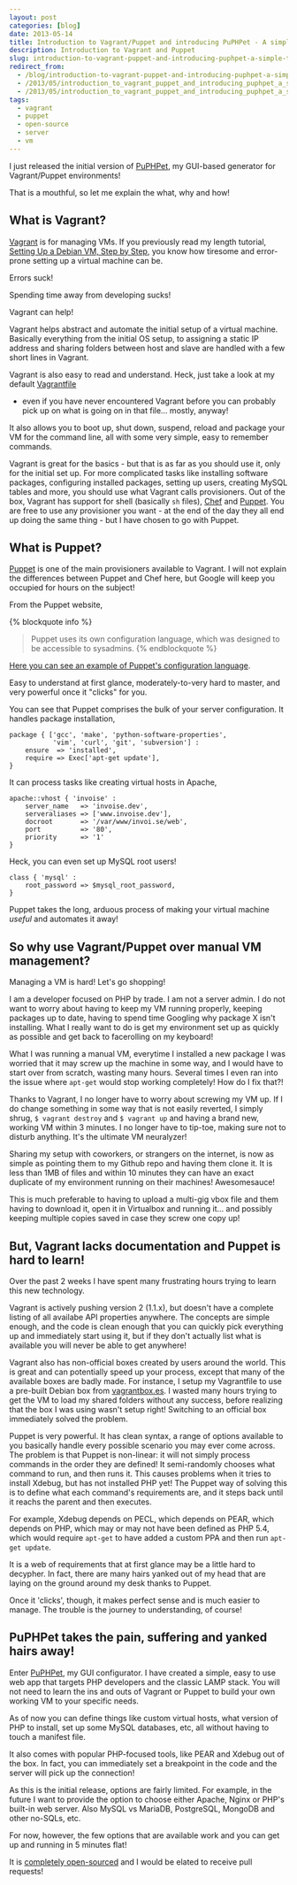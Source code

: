 ```yaml
---
layout: post
categories: [blog]
date: 2013-05-14
title: Introduction to Vagrant/Puppet and introducing PuPHPet - A simple to use Vagrant/Puppet GUI Configurator!
description: Introduction to Vagrant and Puppet
slug: introduction-to-vagrant-puppet-and-introducing-puphpet-a-simple-to-use-vagrant-puppet-gui-configurator
redirect_from:
  - /blog/introduction-to-vagrant-puppet-and-introducing-puphpet-a-simple-to-use-vagrant-puppet-gui-configurator/
  - /2013/05/introduction_to_vagrant_puppet_and_introducing_puphpet_a_simple_to_use_vagrant_puppet_gui_configurator
  - /2013/05/introduction_to_vagrant_puppet_and_introducing_puphpet_a_simple_to_use_vagrant_puppet_gui_configurator/
tags:
  - vagrant
  - puppet
  - open-source
  - server
  - vm
---
```


I just released the initial version of [PuPHPet](http://puphpet.com), my
GUI-based generator for Vagrant/Puppet environments!

That is a mouthful, so let me explain the what, why and how!

## What is Vagrant?

[Vagrant](http://vagrantup.com) is for managing VMs. If you previously read
my length tutorial,
[Setting Up a Debian VM, Step by Step](2012-07-04-setting-up-a-debian-vm-step-by-step.md),
you know how tiresome and error-prone setting up a virtual machine can be.

Errors suck!

Spending time away from developing sucks!

Vagrant can help!

Vagrant helps abstract and automate the initial setup of a virtual machine. Basically
everything from the initial OS setup, to assigning a static IP address and sharing
folders between host and slave are handled with a few short lines in Vagrant.

Vagrant is also easy to read and understand. Heck, just take a look at my default
[Vagrantfile](https://github.com/jtreminio/vagrant-puppet-lamp/blob/master/Vagrantfile)
- even if you have never encountered Vagrant before you can probably pick up on what
is going on in that file… mostly, anyway!

It also allows you to boot up, shut down, suspend, reload and package your VM for the
command line, all with some very simple, easy to remember commands.

Vagrant is great for the basics - but that is as far as you should use it, only for
the initial set up. For more complicated tasks like installing software packages,
configuring installed packages, setting up users, creating MySQL tables and more,
you should use what Vagrant calls provisioners. Out of the box, Vagrant has support
for shell (basically `sh` files), [Chef](http://www.opscode.com/chef/) and
[Puppet](https://puppetlabs.com/). You are free to use any provisioner you want -
at the end of the day they all end up doing the same thing - but I have chosen to
go with Puppet.

## What is Puppet?

[Puppet](https://puppetlabs.com/) is one of the main provisioners available to
Vagrant. I will not explain the differences between Puppet and Chef here, but
Google will keep you occupied for hours on the subject!

From the Puppet website,

{% blockquote info %}
> Puppet uses its own configuration language, which was designed to be accessible
> to sysadmins.
{% endblockquote %}

[Here you can see an example of Puppet's configuration language](https://github.com/jtreminio/vagrant-puppet-lamp/blob/master/manifests/default.pp).

Easy to understand at first glance, moderately-to-very hard to master, and very
powerful once it "clicks" for you.

You can see that Puppet comprises the bulk of your server configuration. It handles
package installation,

```puppet
package { ['gcc', 'make', 'python-software-properties',
           'vim', 'curl', 'git', 'subversion'] :
    ensure  => 'installed',
    require => Exec['apt-get update'],
}
```

It can process tasks like creating virtual hosts in Apache,

```puppet
apache::vhost { 'invoise' :
    server_name   => 'invoise.dev',
    serveraliases => ['www.invoise.dev'],
    docroot       => '/var/www/invoi.se/web',
    port          => '80',
    priority      => '1'
}
```

Heck, you can even set up MySQL root users!

```puppet
class { 'mysql' :
    root_password => $mysql_root_password,
}
```

Puppet takes the long, arduous process of making your virtual machine *useful* and
automates it away!

## So why use Vagrant/Puppet over manual VM management?

Managing a VM is hard! Let's go shopping!

I am a developer focused on PHP by trade. I am not a server admin. I do not want to
worry about having to keep my VM running properly, keeping packages up to date,
having to spend time Googling why package X isn't installing. What I really want to
do is get my environment set up as quickly as possible and get back to facerolling
on my keyboard!

What I was running a manual VM, everytime I installed a new package I was worried
that it may screw up the machine in some way, and I would have to start over from
scratch, wasting many hours. Several times I even ran into the issue where
`apt-get` would stop working completely! How do I fix that?!

Thanks to Vagrant, I no longer have to worry about screwing my VM up. If I do change
something in some way that is not easily reverted, I simply shrug, `$ vagrant destroy`
and `$ vagrant up` and having a brand new, working VM within 3 minutes. I no longer
have to tip-toe, making sure not to disturb anything. It's the ultimate VM neuralyzer!

Sharing my setup with coworkers, or strangers on the internet, is now as simple as
pointing them to my Github repo and having them clone it. It is less than 1MB of
files and within 10 minutes they can have an exact duplicate of my environment
running on their machines! Awesomesauce!

This is much preferable to having to upload a multi-gig vbox file and them having
to download it, open it in Virtualbox and running it… and possibly keeping multiple
copies saved in case they screw one copy up!

## But, Vagrant lacks documentation and Puppet is hard to learn!

Over the past 2 weeks I have spent many frustrating hours trying to learn this new
technology.

Vagrant is actively pushing version 2 (1.1.x), but doesn't have a complete listing
of all availabe API properties anywhere. The concepts are simple enough, and the
code is clean enough that you can quickly pick everything up and immediately start
using it, but if they don't actually list what is available you will never be able
to get anywhere!

Vagrant also has non-official boxes created by users around the world. This is
great and can potentially speed up your process, except that many of the available
boxes are badly made. For instance, I setup my Vagrantfile to use a pre-built Debian
box from [vagrantbox.es](http://vagrantbox.es). I wasted many hours trying to get
the VM to load my shared folders without any success, before realizing that the
box I was using wasn't setup right! Switching to an official box immediately
solved the problem.

Puppet is very powerful. It has clean syntax, a range of options available to you
basically handle every possible scenario you may ever come across. The problem is
that Puppet is non-linear: it will not simply process commands in the order they
are defined! It semi-randomly chooses what command to run, and then runs it.
This causes problems when it tries to install Xdebug, but has not installed PHP
yet! The Puppet way of solving this is to define what each command's requirements
are, and it steps back until it reachs the parent and then executes.

For example, Xdebug depends on PECL, which depends on PEAR, which depends on PHP,
which may or may not have been defined as PHP 5.4, which would require `apt-get`
to have added a custom PPA and then run `apt-get update`.

It is a web of requirements that at first glance may be a little hard to decypher.
In fact, there are many hairs yanked out of my head that are laying on the ground
around my desk thanks to Puppet.

Once it 'clicks', though, it makes perfect sense and is much easier to manage. The
trouble is the journey to understanding, of course!

## PuPHPet takes the pain, suffering and yanked hairs away!

Enter [PuPHPet](http://puphpet.com), my GUI configurator. I have created a simple,
easy to use web app that targets PHP developers and the classic LAMP stack. You
will not need to learn the ins and outs of Vagrant or Puppet to build your own
working VM to your specific needs.

As of now you can define things like custom virtual hosts, what version of PHP to
install, set up some MySQL databases, etc, all without having to touch a manifest
file.

It also comes with popular PHP-focused tools, like PEAR and Xdebug out of the box.
In fact, you can immediately set a breakpoint in the code and the server will pick
up the connection!

As this is the initial release, options are fairly limited. For example, in the
future I want to provide the option to choose either Apache, Nginx or PHP's built-in
web server. Also MySQL vs MariaDB, PostgreSQL, MongoDB and other no-SQLs, etc.

For now, however, the few options that are available work and you can get up and
running in 5 minutes flat!

It is [completely open-sourced](https://github.com/jtreminio/Puphpet) and I would be
elated to receive pull requests!
